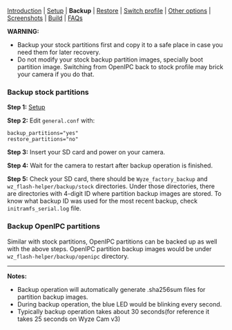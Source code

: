 
[Introduction](README.md) | [Setup](README_setup.md) | **Backup** | [Restore](README_restore.md) | [Switch profile](README_switch_profile.md) | [Other options](README_other_options.md) | [Screenshots](README_screenshots.md) | [Build](README_build.md) | [FAQs](README_FAQs.md)



**WARNING:**
- Backup your stock partitions first and copy it to a safe place in case you need them for later recovery.
- Do not modify your stock backup partition images, specially boot partition image. Switching from OpenIPC back to stock profile may brick your camera if you do that.


### Backup stock partitions
**Step 1:** [Setup](README_setup.md)

**Step 2:** Edit `general.conf` with:
```
backup_partitions="yes"
restore_partitions="no"
```

**Step 3:** Insert your SD card and power on your camera.

**Step 4:** Wait for the camera to restart after backup operation is finished.

**Step 5:** Check your SD card, there should be `Wyze_factory_backup` and `wz_flash-helper/backup/stock` directories. Under those directories, there are directories with 4-digit ID where partition backup images are stored. To know what backup ID was used for the most recent backup, check `initramfs_serial.log` file.


### Backup OpenIPC partitions
Similar with stock partitions, OpenIPC partitions can be backed up as well with the above steps. OpenIPC partition backup images would be under `wz_flash-helper/backup/openipc` directory.


-----
**Notes:**
- Backup operation will automatically generate .sha256sum files for partition backup images.
- During backup operation, the blue LED would be blinking every second.
- Typically backup operation takes about 30 seconds(for reference it takes 25 seconds on Wyze Cam v3)

